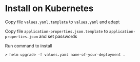 # Install on Kubernetes 

Copy file `values.yaml.template` to `values.yaml` and adapt

Copy file `application-properties.json.template` to `application-properties.json` and set passwords


Run command to install

`> helm upgrade -f values.yaml name-of-your-deployment .`   